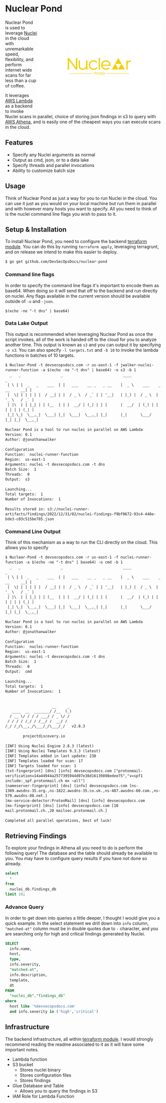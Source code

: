 # Nuclear Pond


<img src="assets/logo.png" width="400" height="300" align="right">

Nuclear Pond is used to leverage [Nuclei](https://github.com/projectdiscovery/nuclei) in the cloud with unremarkable speed, flexibility, and perform internet wide scans for far less than a cup of coffee. 

It leverages [AWS Lambda](https://aws.amazon.com/lambda/) as a backend to invoke Nuclei scans in parallel, choice of storing json findings in s3 to query with [AWS Athena](https://aws.amazon.com/athena/), and is easily one of the cheapest ways you can execute scans in the cloud. 

## Features

- Specify any Nuclei arguments as normal
- Output as cmd, json, or to a data lake
- Specify threads and parallel invocations
- Ability to customize batch size

## Usage

Think of Nuclear Pond as just a way for you to run Nuclei in the cloud. You can use it just as you would on your local machine but run them in parallel and with however many hosts you want to specify. All you need to think of is the nuclei command line flags you wish to pass to it. 

## Setup & Installation

To install Nuclear Pond, you need to configure the backend [terraform module](https://github.com/DevSecOpsDocs/terraform-nuclear-pond). You can do this by running `terraform apply`, leveraging terragrunt, and on release we intend to make this easier to deploy. 

```bash
$ go get github.com/DevSecOpsDocs/nuclear-pond
```

### Command line flags

In order to specify the command line flags it's important to encode them as base64. When doing so it will send that off to the backend and run directly on nuclei. Any flags available in the current version should be available outside of `-o` and `-json`. 

```
$(echo -ne "-t dns" | base64)
```

### Data Lake Output

This output is recommended when leveraging Nuclear Pond as once the script invokes, all of the work is handed off to the cloud for you to analyze another time. This output is known as `s3` and you can output it by specifying `-o s3`. You can also specify `-l targets.txt` and `-b 10` to invoke the lambda functions in batches of 10 targets. 

```
$ Nuclear-Pond -t devsecopsdocs.com -r us-east-1 -f jwalker-nuclei-runner-function -a $(echo -ne "-t dns" | base64) -o s3 -b 1
  _   _                  _                           ____                        _
 | \ | |  _   _    ___  | |   ___    __ _   _ __    |  _ \    ___    _ __     __| |
 |  \| | | | | |  / __| | |  / _ \  / _` | | '__|   | |_) |  / _ \  | '_ \   / _` |
 | |\  | | |_| | | (__  | | |  __/ | (_| | | |      |  __/  | (_) | | | | | | (_| |
 |_| \_|  \__,_|  \___| |_|  \___|  \__,_| |_|      |_|      \___/  |_| |_|  \__,_|

Nuclear Pond is a tool to run nuclei in parallel on AWS Lambda
Version: 0.1
Author: @jonathanwalker

Configuration
Function:  nuclei-runner-function
Region:  us-east-1
Arguments: nuclei -t devsecopsdocs.com -t dns
Batch Size:  1
Threads:  0
Output:  s3

Launching...
Total targets:  1
Number of Invocations:  1

Results stored in: s3://nuclei-runner-artifacts/findings/2022/12/31/02/nuclei-findings-f9bf0672-93c4-440e-bde3-c03c515be785.json
```

### Command Line Output

Think of this mechanism as a way to run the CLI directly on the cloud. This allows you to specify

```log
$ Nuclear-Pond -t devsecopsdocs.com -r us-east-1 -f nuclei-runner-function -a $(echo -ne "-t dns" | base64) -o cmd -b 1
  _   _                  _                           ____                        _
 | \ | |  _   _    ___  | |   ___    __ _   _ __    |  _ \    ___    _ __     __| |
 |  \| | | | | |  / __| | |  / _ \  / _` | | '__|   | |_) |  / _ \  | '_ \   / _` |
 | |\  | | |_| | | (__  | | |  __/ | (_| | | |      |  __/  | (_) | | | | | | (_| |
 |_| \_|  \__,_|  \___| |_|  \___|  \__,_| |_|      |_|      \___/  |_| |_|  \__,_|

Nuclear Pond is a tool to run nuclei in parallel on AWS Lambda
Version: 0.1
Author: @jonathanwalker

Configuration
Function:  nuclei-runner-function
Region:  us-east-1
Arguments: nuclei -t devsecopsdocs.com -t dns
Batch Size:  1
Threads:  0
Output:  cmd

Launching...
Total targets:  1
Number of Invocations:  1


                     __     _
   ____  __  _______/ /__  (_)
  / __ \/ / / / ___/ / _ \/ /
 / / / / /_/ / /__/ /  __/ /
/_/ /_/\__,_/\___/_/\___/_/   v2.8.3

		projectdiscovery.io

[INF] Using Nuclei Engine 2.8.3 (latest)
[INF] Using Nuclei Templates 9.3.3 (latest)
[INF] Templates added in last update: 238
[INF] Templates loaded for scan: 17
[INF] Targets loaded for scan: 1
[txt-fingerprint] [dns] [info] devsecopsdocs.com ["protonmail-verification=14a44944a2577395944d07e38d16139898edee75","v=spf1 include:_spf.protonmail.ch mx ~all"]
[nameserver-fingerprint] [dns] [info] devsecopsdocs.com [ns-1309.awsdns-35.org.,ns-1822.awsdns-35.co.uk.,ns-487.awsdns-60.com.,ns-579.awsdns-08.net.]
[mx-service-detector:ProtonMail] [dns] [info] devsecopsdocs.com
[mx-fingerprint] [dns] [info] devsecopsdocs.com [10 mail.protonmail.ch.,20 mailsec.protonmail.ch.]

Completed all parallel operations, best of luck!
```

## Retrieving Findings

To explore your findings in Athena all you need to do is perform the following query! The database and the table should already be available to you. You may have to configure query results if you have not done so already. 

```sql
select
  *
from
  nuclei_db.findings_db
limit 10;
```

### Advance Query

In order to get down into queries a little deeper, I thought I would give you a quick example. In the select statement we drill down into `info` column, `"matched-at"` column must be in double quotes due to `-` character, and you are searching only for high and critical findings generated by Nuclei.

```sql
SELECT
  info.name,
  host,
  type,
  info.severity,
  "matched-at",
  info.description,
  template,
  dt
FROM 
  "nuclei_db"."findings_db"
where 
  host like '%devsecopsdocs.com'
  and info.severity in ('high','critical')
```

## Infrastructure

The backend infrastructure, all within [terraform module](https://github.com/DevSecOpsDocs/terraform-nuclear-pond). I would strongly recommend reading the readme associated to it as it will have some important notes. 

- Lambda function
- S3 bucket
  - Stores nuclei binary
  - Stores configuration files
  - Stores findings
- Glue Database and Table
  - Allows you to query the findings in S3
- IAM Role for Lambda Function

